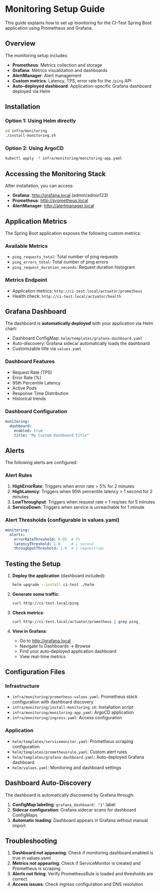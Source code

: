 # Monitoring Setup Guide

This guide explains how to set up monitoring for the CI-Test Spring Boot application using Prometheus and Grafana.

## Overview

The monitoring setup includes:
- **Prometheus**: Metrics collection and storage
- **Grafana**: Metrics visualization and dashboards
- **AlertManager**: Alert management
- **Custom metrics**: Latency, TPS, error rate for the `/ping` API
- **Auto-deployed dashboard**: Application-specific Grafana dashboard deployed via Helm

## Installation

### Option 1: Using Helm directly
```bash
cd infra/monitoring
./install-monitoring.sh
```

### Option 2: Using ArgoCD
```bash
kubectl apply -f infra/monitoring/monitoring-app.yaml
```

## Accessing the Monitoring Stack

After installation, you can access:
- **Grafana**: http://grafana.local (admin/admin123)
- **Prometheus**: http://prometheus.local
- **AlertManager**: http://alertmanager.local

## Application Metrics

The Spring Boot application exposes the following custom metrics:

### Available Metrics
- `ping_requests_total`: Total number of ping requests
- `ping_errors_total`: Total number of ping errors
- `ping_request_duration_seconds`: Request duration histogram

### Metrics Endpoint
- Application metrics: `http://ci-test.local/actuator/prometheus`
- Health check: `http://ci-test.local/actuator/health`

## Grafana Dashboard

The dashboard is **automatically deployed** with your application via Helm chart:
- Dashboard ConfigMap: `helm/templates/grafana-dashboard.yaml`
- Auto-discovery: Grafana sidecar automatically loads the dashboard
- Customizable title via `values.yaml`

### Dashboard Features
- Request Rate (TPS)
- Error Rate (%)
- 95th Percentile Latency
- Active Pods
- Response Time Distribution
- Historical trends

### Dashboard Configuration
```yaml
monitoring:
  dashboard:
    enabled: true
    title: "My Custom Dashboard Title"
```

## Alerts

The following alerts are configured:

### Alert Rules
1. **HighErrorRate**: Triggers when error rate > 5% for 2 minutes
2. **HighLatency**: Triggers when 95th percentile latency > 1 second for 2 minutes
3. **LowThroughput**: Triggers when request rate < 1 req/sec for 5 minutes
4. **ServiceDown**: Triggers when service is unreachable for 1 minute

### Alert Thresholds (configurable in values.yaml)
```yaml
monitoring:
  alerts:
    errorRateThreshold: 0.05  # 5%
    latencyThreshold: 1.0     # 1 second
    throughputThreshold: 1.0  # 1 request/sec
```

## Testing the Setup

1. **Deploy the application** (dashboard included):
   ```bash
   helm upgrade --install ci-test ./helm
   ```

2. **Generate some traffic**:
   ```bash
   curl http://ci-test.local/ping
   ```

3. **Check metrics**:
   ```bash
   curl http://ci-test.local/actuator/prometheus | grep ping_
   ```

4. **View in Grafana**:
   - Go to http://grafana.local
   - Navigate to Dashboards → Browse
   - Find your auto-deployed application dashboard
   - View real-time metrics

## Configuration Files

### Infrastructure
- `infra/monitoring/prometheus-values.yaml`: Prometheus stack configuration with dashboard discovery
- `infra/monitoring/install-monitoring.sh`: Installation script
- `infra/monitoring/monitoring-app.yaml`: ArgoCD application
- `infra/monitoring/ingress.yaml`: Access configuration

### Application
- `helm/templates/servicemonitor.yaml`: Prometheus scraping configuration
- `helm/templates/prometheusrule.yaml`: Custom alert rules
- `helm/templates/grafana-dashboard.yaml`: Auto-deployed Grafana dashboard
- `helm/values.yaml`: Monitoring and dashboard settings

## Dashboard Auto-Discovery

The dashboard is automatically discovered by Grafana through:
1. **ConfigMap labeling**: `grafana_dashboard: "1"` label
2. **Sidecar configuration**: Grafana sidecar scans for dashboard ConfigMaps
3. **Automatic loading**: Dashboard appears in Grafana without manual import

## Troubleshooting

1. **Dashboard not appearing**: Check if monitoring.dashboard.enabled is true in values.yaml
2. **Metrics not appearing**: Check if ServiceMonitor is created and Prometheus is scraping
3. **Alerts not firing**: Verify PrometheusRule is loaded and thresholds are correct
4. **Access issues**: Check ingress configuration and DNS resolution
